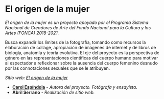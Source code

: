 # El origen de la mujer

_El origen de la mujer es un proyecto apoyado por el Programa Sistema Nacional de Creadores de Arte del Fondo Nacional para la Cultura y las Artes (FONCA) 2018-2021._  

Busca expandir los límites de la fotografía, tomando como recursos la elaboración de collage, apropiación de imágenes de internet y de libros de biología, anatomía y teoría evolutiva. El eje del proyecto es la perspectiva de género en las representaciones científicas del cuerpo humano para motivar al espectador a reflexionar sobre la ausencia del cuerpo femenino desnudo por las connotaciones sexuales que se le atribuyen.  

*Sitio web: [El origen de la mujer](https://elorigendelamujer.github.io)*  

-   **[Carol Espíndola](https://carolespindola.com/)** - _Autora del proyecto. Fotógrafa y ensayista._  
-   **Abril Serrano** - _Realización de sitio web._  
